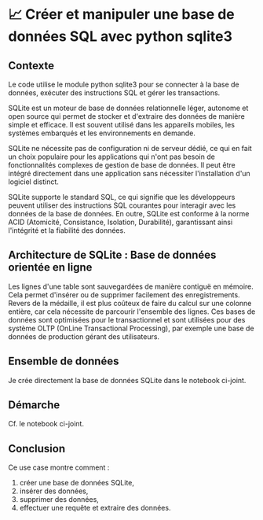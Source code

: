 # 📈 Créer et manipuler une base de données SQL avec python sqlite3



## Contexte

Le code utilise le module python sqlite3 pour se connecter à la base de données, exécuter des instructions SQL et gérer les transactions.

SQLite est un moteur de base de données relationnelle léger, autonome et open source qui permet de stocker et d'extraire des données de manière simple et efficace. Il est souvent utilisé dans les appareils mobiles, les systèmes embarqués et les environnements en demande.

SQLite ne nécessite pas de configuration ni de serveur dédié, ce qui en fait un choix populaire pour les applications qui n'ont pas besoin de fonctionnalités complexes de gestion de base de données. Il peut être intégré directement dans une application sans nécessiter l'installation d'un logiciel distinct.

SQLite supporte le standard SQL, ce qui signifie que les développeurs peuvent utiliser des instructions SQL courantes pour interagir avec les données de la base de données. En outre, SQLite est conforme à la norme ACID (Atomicité, Consistance, Isolation, Durabilité), garantissant ainsi l'intégrité et la fiabilité des données.




## Architecture de SQLite : Base de données orientée en ligne

Les lignes d'une table sont sauvegardées de manière contiguë en mémoire.
Cela permet d'insérer ou de supprimer facilement des enregistrements.
Revers de la médaille, il est plus coûteux de faire du calcul sur une colonne entière, car cela nécessite de parcourir l'ensemble des lignes. Ces bases de données sont optimisées pour le transactionnel et sont utilisées pour des système OLTP (OnLine Transactional Processing), par exemple une base de données de production gérant des utilisateurs.



## Ensemble de données

Je crée directement la base de données SQLite dans le notebook ci-joint.



## Démarche

Cf. le notebook ci-joint.




## Conclusion

Ce use case montre comment :

1.	créer une base de données SQLite,
2.	insérer des données,
3.  supprimer des données,
4.	effectuer une requête et extraire des données.






